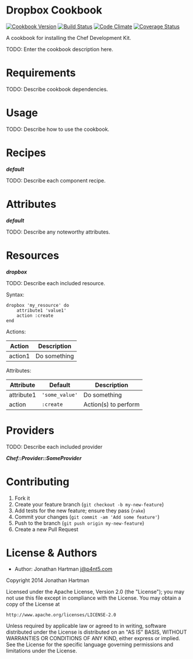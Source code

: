 Dropbox Cookbook
================
[![Cookbook Version](http://img.shields.io/cookbook/v/dropbox.svg)][cookbook]
[![Build Status](http://img.shields.io/travis/RoboticCheese/dropbox-chef.svg)][travis]
[![Code Climate](http://img.shields.io/codeclimate/github/RoboticCheese/dropbox-chef.svg)][codeclimate]
[![Coverage Status](http://img.shields.io/coveralls/RoboticCheese/dropbox-chef.svg)][coveralls]

[cookbook]: https://supermarket.getchef.com/cookbooks/dropbox
[travis]: http://travis-ci.org/RoboticCheese/dropbox-chef
[codeclimate]: https://codeclimate.com/github/RoboticCheese/dropbox-chef
[coveralls]: https://coveralls.io/r/RoboticCheese/dropbox-chef

A cookbook for installing the Chef Development Kit.

TODO: Enter the cookbook description here.

Requirements
============

TODO: Describe cookbook dependencies.

Usage
=====

TODO: Describe how to use the cookbook.

Recipes
=======

***default***

TODO: Describe each component recipe.

Attributes
==========

***default***

TODO: Describe any noteworthy attributes.

Resources
=========

***dropbox***

TODO: Describe each included resource.

Syntax:

    dropbox 'my_resource' do
        attribute1 'value1'
        action :create
    end

Actions:

| Action  | Description  |
|---------|--------------|
| action1 | Do something |

Attributes:

| Attribute  | Default        | Description          |
|------------|----------------|----------------------|
| attribute1 | `'some_value'` | Do something         |
| action     | `:create`      | Action(s) to perform |

Providers
=========

TODO: Describe each included provider

***Chef::Provider::SomeProvider***

Contributing
============

1. Fork it
2. Create your feature branch (`git checkout -b my-new-feature`)
3. Add tests for the new feature; ensure they pass (`rake`)
4. Commit your changes (`git commit -am 'Add some feature'`)
5. Push to the branch (`git push origin my-new-feature`)
6. Create a new Pull Request

License & Authors
=================
- Author: Jonathan Hartman <j@p4nt5.com>

Copyright 2014 Jonathan Hartman

Licensed under the Apache License, Version 2.0 (the "License");
you may not use this file except in compliance with the License.
You may obtain a copy of the License at

    http://www.apache.org/licenses/LICENSE-2.0

Unless required by applicable law or agreed to in writing, software
distributed under the License is distributed on an "AS IS" BASIS,
WITHOUT WARRANTIES OR CONDITIONS OF ANY KIND, either express or implied.
See the License for the specific language governing permissions and
limitations under the License.
